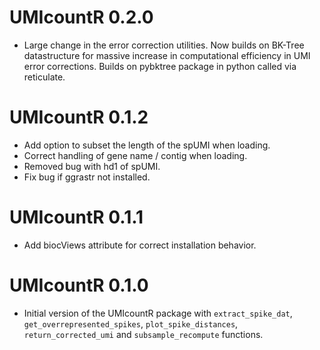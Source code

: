 # UMIcountR 0.2.0

* Large change in the error correction utilities. Now builds on BK-Tree datastructure for massive increase in computational efficiency in UMI error corrections. Builds on pybktree package in python called via reticulate.

# UMIcountR 0.1.2

* Add option to subset the length of the spUMI when loading.
* Correct handling of gene name / contig when loading.
* Removed bug with hd1 of spUMI.
* Fix bug if ggrastr not installed.

# UMIcountR 0.1.1

* Add biocViews attribute for correct installation behavior.

# UMIcountR 0.1.0

* Initial version of the UMIcountR package with `extract_spike_dat`, `get_overrepresented_spikes`, `plot_spike_distances`, `return_corrected_umi` and `subsample_recompute` functions.
